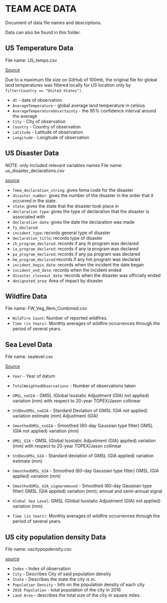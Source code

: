 # TEAM ACE DATA

Document of data file names and descriptions. 

Data can also be found in this folder.


## US Temperature Data
File name: US_temps.csv

[Source](https://www.kaggle.com/berkeleyearth/climate-change-earth-surface-temperature-data)

Due to a maximum file size on GitHub of 100mb, the original file for global land temperatures was filtered locally for US location only by `filter(Country == "United States")`.

- `dt` - date of observation
- `AverageTemperature` - global average land temperature in celsius
- `AverageTemperatureUncertainty` - the 95% confidence interval around the average
- `City` - City of observation
- `Country` - Country of observation
- `Latitude` - Latitude of observation
- `Longitude` - Longitude of observation

## US Disaster Data
NOTE: only included relevant variables names
File name: us_disaster_declarations.csv

[source](https://www.kaggle.com/headsortails/us-natural-disaster-declarations/version/72) 

- `fema_declaration_string`: gives fema code for the disaster
- `disaster_number`: gives the number of the disaster in the order that it occurred in the state.
- `state`: gives the state that the disaster took place in
- `declaration type`: gives the type of declaration that the disaster is associated with
- `declaration date`: gives the date the declaration was made
- `fy_declared`: 
- `incident_type`: records general type of disaster
- `declaration_title`: records type of disaster 
- `ih_program_declared`: records if any ih program was declared
- `ia_program_declared`: records if any ia program was declared
- `pa_program_declared`: records if any pa program was declared
- `hm_program_declared`:records if any hm program was declared
- `incident_begin_date`: records when the incident the date began
- `incident_end_date`: records when the incident ended
- `disaster_closeout_date`: records when the disaster was officially ended
- `designated_area`: Area of impact by disaster

## Wildfire Data
File name: FW_Veg_Rem_Combined.csv

- `Wildfire Count`: Number of reported wildfires.
- `Time (in Years)`: Monthly averages of wildfire occurrences through the period of several years.


## Sea Level Data
File name: sealevel.csv

[Source](https://www.kaggle.com/kkhandekar/global-sea-level-1993-2021)

- `Year` - Year of datum
- `TotalWeightedObservations` - Number of observations taken
- `GMSL_noGIA` - GMSL (Global Isostatic Adjustment (GIA) not applied) variation (mm) with respect to 20-year TOPEX/Jason collinear 
- `StdDevGMSL_noGIA` - Standard Deviation of GMSL (GIA not applied) variation estimate (mm) Adjustment (GIA)
- `SmoothedGMSL_noGIA` - Smoothed (60-day Gaussian type filter) GMSL (GIA not applied) variation (mm)
- `GMSL_GIA` - GMSL (Global Isostatic Adjustment (GIA) applied) variation (mm) with respect to 20-year TOPEX/Jason collinear 
- `StdDevGMSL_GIA` - Standard deviation of GMSL (GIA applied) variation estimate (mm)
- `SmoothedGMSL_GIA` - Smoothed (60-day Gaussian type filter) GMSL (GIA applied) variation (mm)
- `SmoothedGMSL_GIA_sigmaremoved` - Smoothed (60-day Gaussian type filter) GMSL (GIA applied) variation (mm); annual and semi-annual signal 

- `Global Sea Level`: GMSL (Global Isostatic Adjustment (GIA) not applied) variation (mm).
- `Time (in Years)`: Monthly averages of wildfire occurrences through the period of several years.


## US city population density Data
File name: uscitypopdensity.csv

[source](https://www.kaggle.com/mmcgurr/us-city-population-densities)


- `Index` - Index of observation
- `City` - Describes City of said population density
- `State` - Describes the state the city is in. 
- `Population Density` - Info on the population density of each city 
- `2016 Population` - total population of the city in 2016
- `Land Area` - describes the total size of the city in square miles. 



